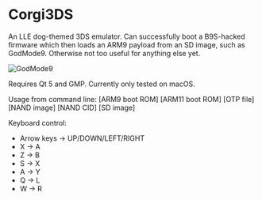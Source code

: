 # Corgi3DS
An LLE dog-themed 3DS emulator. Can successfully boot a B9S-hacked firmware which then loads an ARM9 payload from an SD image, such as GodMode9. Otherwise not too useful for anything else yet.

![GodMode9](https://i.imgur.com/8z7oVUU.png)

Requires Qt 5 and GMP. Currently only tested on macOS.

Usage from command line: [ARM9 boot ROM] [ARM11 boot ROM] [OTP file] [NAND image] [NAND CID] [SD image]

Keyboard control:

* Arrow keys -> UP/DOWN/LEFT/RIGHT
* X -> A
* Z -> B
* S -> X
* A -> Y
* Q -> L
* W -> R
